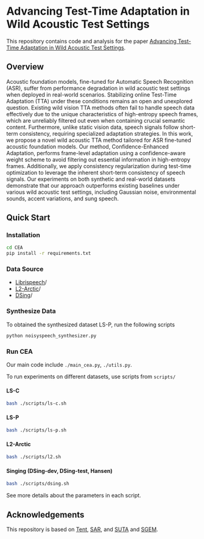 # Advancing Test-Time Adaptation in Wild Acoustic Test Settings

This repository contains code and analysis for the paper [Advancing Test-Time Adaptation in Wild Acoustic Test Settings](https://arxiv.org/abs/2310.09505).

## Overview

Acoustic foundation models, fine-tuned for Automatic Speech Recognition (ASR), suffer from performance degradation in wild acoustic test settings when deployed in real-world scenarios. Stabilizing online Test-Time Adaptation (TTA) under these conditions remains an open and unexplored question. Existing wild vision TTA methods often fail to handle speech data effectively due to the unique characteristics of high-entropy speech frames, which are unreliably filtered out even when containing crucial semantic content. Furthermore, unlike static vision data, speech signals follow short-term consistency, requiring specialized adaptation strategies. In this work, we propose a novel wild acoustic TTA method tailored for ASR fine-tuned acoustic foundation models. Our method, Confidence-Enhanced Adaptation, performs frame-level adaptation using a confidence-aware weight scheme to avoid filtering out essential information in high-entropy frames. Additionally, we apply consistency regularization during test-time optimization to leverage the inherent short-term consistency of speech signals. Our experiments on both synthetic and real-world datasets demonstrate that our approach outperforms existing baselines under various wild acoustic test settings, including Gaussian noise, environmental sounds, accent variations, and sung speech.

## Quick Start


### Installation

```bash
cd CEA
pip install -r requirements.txt
```

### Data Source
- [Librispeech](https://www.openslr.org/12)/
- [L2-Arctic](https://psi.engr.tamu.edu/l2-arctic-corpus/)/
- [DSing](https://github.com/groadabike/Kaldi-Dsing-task)/


### Synthesize Data

To obtained the synthesized dataset LS-P, run the following scripts

```bash
python noisyspeech_synthesizer.py
```

### Run CEA 

Our main code include `./main_cea.py`, `./utils.py`. 

To run experiments on different datasets, use scripts from `scripts/` 

#### LS-C 
```bash
bash ./scripts/ls-c.sh
```

#### LS-P
```bash
bash ./scripts/ls-p.sh
```

#### L2-Arctic 
```bash
bash ./scripts/l2.sh
```

#### Singing (DSing-dev, DSing-test, Hansen)
```bash
bash ./scripts/dsing.sh
```

See more details about the parameters in each script.


## Acknowledgements 

This repository is based on [Tent](https://github.com/DequanWang/tent), [SAR](https://github.com/mr-eggplant/SAR/), and [SUTA](https://github.com/DanielLin94144/Test-time-adaptation-ASR-SUTA) and [SGEM](https://github.com/drumpt/SGEM).

